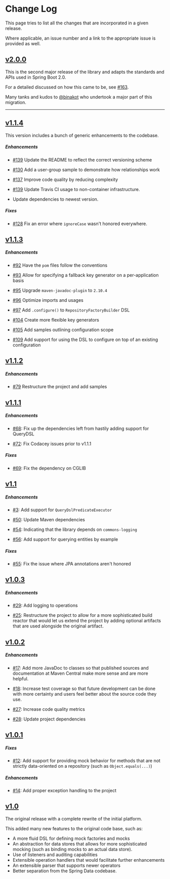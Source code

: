 Change Log
==========

This page tries to list all the changes that are incorporated
in a given release.

Where applicable, an issue number and a link to the appropriate
issue is provided as well.

[v2.0.0](https://github.com/mmnaseri/spring-data-mock/releases/tag/v2.0.0)
------------------------------------------------

This is the second major release of the library and adapts the standards and APIs used
in Spring Boot 2.0.

For a detailed discussed on how this came to be, see [#163](https://github.com/mmnaseri/spring-data-mock/issues/163).

Many tanks and kudos to [@binakot](https://github.com/binakot) who undertook a major part
of this migration.

-------

[v1.1.4](https://github.com/mmnaseri/spring-data-mock/releases/tag/v1.1.4)
------------------------------------------------

This version includes a bunch of generic enhancements to the codebase. 

##### Enhancements

  * [#139](https://github.com/mmnaseri/spring-data-mock/pull/117) Update the README to reflect the correct versioning scheme

  * [#130](https://github.com/mmnaseri/spring-data-mock/pull/130) Add a user-group sample to demonstrate how relationships work
  
  * [#137](https://github.com/mmnaseri/spring-data-mock/pull/130) Improve code quality by reducing complexity
  
  * [#139](https://github.com/mmnaseri/spring-data-mock/pull/139) Update Travis CI usage to non-container infrastructure.
  
  * Update dependencies to newest version.
  
##### Fixes
  
  * [#128](https://github.com/mmnaseri/spring-data-mock/pull/128) Fix an error where `ignoreCase` wasn't honored everywhere.

[v1.1.3](https://github.com/mmnaseri/spring-data-mock/releases/tag/v1.1.3)
------------------------------------------------

##### Enhancements

  * [#92](https://github.com/mmnaseri/spring-data-mock/issues/92) Have the `pom` files follow the conventions

  * [#93](https://github.com/mmnaseri/spring-data-mock/issues/93) Allow for specifying a fallback key generator on a per-application basis

  * [#95](https://github.com/mmnaseri/spring-data-mock/issues/95) Upgrade `maven-javadoc-plugin` to `2.10.4`

  * [#96](https://github.com/mmnaseri/spring-data-mock/issues/96) Optimize imports and usages

  * [#97](https://github.com/mmnaseri/spring-data-mock/issues/97) Add `.configure()` to `RepositoryFactoryBuilder` DSL

  * [#104](https://github.com/mmnaseri/spring-data-mock/issues/104) Create more flexible key generators

  * [#105](https://github.com/mmnaseri/spring-data-mock/issues/105) Add samples outlining configuration scope

  * [#109](https://github.com/mmnaseri/spring-data-mock/issues/109) Add support for using the DSL to configure on top of an existing configuration


[v1.1.2](https://github.com/mmnaseri/spring-data-mock/releases/tag/v1.1.2)
------------------------------------------------

##### Enhancements

  * [#79](https://github.com/mmnaseri/spring-data-mock/issues/79) Restructure the project
  and add samples


[v1.1.1](https://github.com/mmnaseri/spring-data-mock/releases/tag/v1.1.1)
------------------------------------------------

##### Enhancements

  * [#68](https://github.com/mmnaseri/spring-data-mock/issues/68):
   Fix up the dependencies left from hastily adding support for QueryDSL

  * [#72](https://github.com/mmnaseri/spring-data-mock/issues/72):
   Fix Codacey issues prior to v1.1.1

##### Fixes

  * [#69](https://github.com/mmnaseri/spring-data-mock/issues/69):
   Fix the dependency on CGLIB

[v1.1](https://github.com/mmnaseri/spring-data-mock/releases/tag/v1.1)
------------------------------------------------

##### Enhancements

  * [#3](https://github.com/mmnaseri/spring-data-mock/issues/3):
  Add support for `QueryDslPredicateExecutor`

  * [#50](https://github.com/mmnaseri/spring-data-mock/issues/50):
  Update Maven dependencies

  * [#54](https://github.com/mmnaseri/spring-data-mock/issues/54):
  Indicating that the library depends on `commons-logging`

  * [#56](https://github.com/mmnaseri/spring-data-mock/issues/56):
  Add support for querying entities by example

##### Fixes

  * [#55](https://github.com/mmnaseri/spring-data-mock/issues/55):
  Fix the issue where JPA annotations aren't honored

[v1.0.3](https://github.com/mmnaseri/spring-data-mock/releases/tag/v1.0.3)
------------------------------------------------

##### Enhancements

  * [#29](https://github.com/mmnaseri/spring-data-mock/issues/29):
  Add logging to operations

  * [#25](https://github.com/mmnaseri/spring-data-mock/issues/25):
  Restructure the project to allow for a more sophisticated build reactor
  that would let us extend the project by adding optional artifacts that
  are used alongside the original artifact.

[v1.0.2](https://github.com/mmnaseri/spring-data-mock/releases/tag/v1.0.2)
------------------------------------------------

##### Enhancements

  * [#17](https://github.com/mmnaseri/spring-data-mock/issues/17):
  Add more JavaDoc to classes so that published sources and documentation
  at Maven Central make more sense and are more helpful.

  * [#18](https://github.com/mmnaseri/spring-data-mock/issues/18):
  Increase test coverage so that future development can be done with more
  certainty and users feel better about the source code they use.

  * [#27](https://github.com/mmnaseri/spring-data-mock/issues/27):
  Increase code quality metrics

  * [#28](https://github.com/mmnaseri/spring-data-mock/issues/28):
   Update project dependencies



[v1.0.1](https://github.com/mmnaseri/spring-data-mock/releases/tag/v1.0.1)
------------------------------------------------

##### Fixes

  * [#12](https://github.com/mmnaseri/spring-data-mock/issues/12):
  Add support for providing mock behavior for methods that are not
  strictly data-oriented on a repository (such as `Object.equals(...)`)

##### Enhancements

  * [#14](https://github.com/mmnaseri/spring-data-mock/issues/14):
  Add proper exception handling to the project

[v1.0](https://github.com/mmnaseri/spring-data-mock/releases/tag/v1.0)
------------------------------------------------

The original release with a complete rewrite of the initial platform.

This added many new features to the original code base, such as:

 * A more fluid DSL for defining mock factories and mocks
 * An abstraction for data stores that allows for more sophisticated
 mocking (such as binding mocks to an actual data store).
 * Use of listeners and auditing capabilities
 * Extensible operation handlers that would facilitate further
 enhancements
 * An extensible parser that supports newer operators
 * Better separation from the Spring Data codebase.